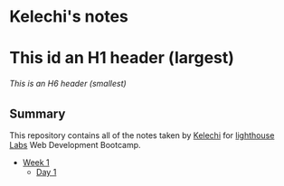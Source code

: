 # Kelechi's notes
# This id an H1 header (largest)
###### This is an H6 header (smallest)
## Summary

This repository contains all of the notes taken by [Kelechi](https://github.com/kelzceana) for [lighthouse Labs](https://github.com/lighthouse-labs) Web Development Bootcamp.
* [Week 1](/Week_1)
  * [Day 1](/Week_1/Day_1)
  